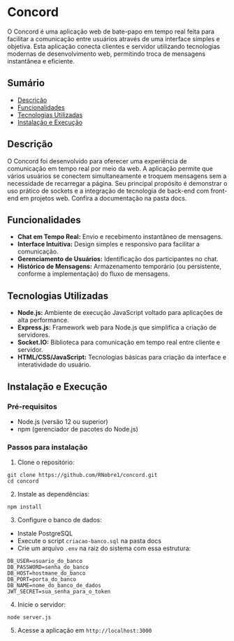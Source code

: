 # Concord

O Concord é uma aplicação web de bate-papo em tempo real feita para facilitar a comunicação entre usuários através de uma interface simples e objetiva. Esta aplicação conecta clientes e servidor utilizando tecnologias modernas de desenvolvimento web, permitindo troca de mensagens instantânea e eficiente.

## Sumário
- [Descrição](#descrição)
- [Funcionalidades](#funcionalidades)
- [Tecnologias Utilizadas](#tecnologias-utilizadas)
- [Instalação e Execução](#instalação-e-execução)

## Descrição

O Concord foi desenvolvido para oferecer uma experiência de comunicação em tempo real por meio da web. A aplicação permite que vários usuários se conectem simultaneamente e troquem mensagens sem a necessidade de recarregar a página. Seu principal propósito é demonstrar o uso prático de sockets e a integração de tecnologia de back-end com front-end em projetos web. Confira a documentação na pasta docs.

## Funcionalidades

- **Chat em Tempo Real:** Envio e recebimento instantâneo de mensagens.
- **Interface Intuitiva:** Design simples e responsivo para facilitar a comunicação.
- **Gerenciamento de Usuários:** Identificação dos participantes no chat.
- **Histórico de Mensagens:** Armazenamento temporário (ou persistente, conforme a implementação) do fluxo de mensagens.

## Tecnologias Utilizadas

- **Node.js:** Ambiente de execução JavaScript voltado para aplicações de alta performance.
- **Express.js:** Framework web para Node.js que simplifica a criação de servidores.
- **Socket.IO:** Biblioteca para comunicação em tempo real entre cliente e servidor.
- **HTML/CSS/JavaScript:** Tecnologias básicas para criação da interface e interatividade do usuário.

## Instalação e Execução

### Pré-requisitos

- Node.js (versão 12 ou superior)
- npm (gerenciador de pacotes do Node.js)

### Passos para instalação

1. Clone o repositório:
```
git clone https://github.com/RNobre1/concord.git
cd concord
```

2. Instale as dependências:
```
npm install
```

3. Configure o banco de dados:
- Instale PostgreSQL
- Execute o script `criacao-banco.sql` na pasta docs
- Crie um arquivo `.env` na raiz do sistema com essa estrutura:
```
DB_USER=usuario_do_banco
DB_PASSWORD=senha_do_banco
DB_HOST=hostmane_do_banco
DB_PORT=porta_do_banco
DB_NAME=nome_do_banco_de_dados
JWT_SECRET=sua_senha_para_o_token
```

4. Inicie o servidor:
```
node server.js
```

5. Acesse a aplicação em `http://localhost:3000`
